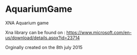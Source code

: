# AquariumGame
XNA Aquarium game  

Xna library can be found on : https://www.microsoft.com/en-us/download/details.aspx?id=23714

Orginally created on the 8th july 2015
